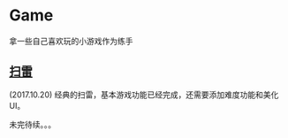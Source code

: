 # Game
拿一些自己喜欢玩的小游戏作为练手
## [扫雷](https://github.com/oreosoul/Game/tree/master/MinerGame)
(2017.10.20)
经典的扫雷，基本游戏功能已经完成，还需要添加难度功能和美化UI。

未完待续。。。
